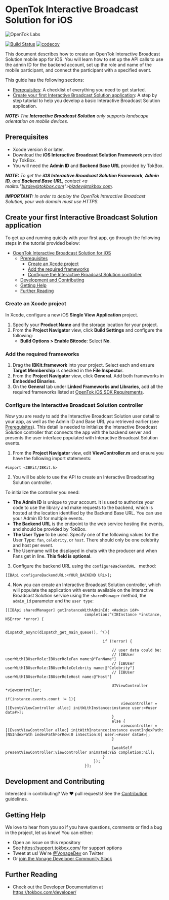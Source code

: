 # OpenTok Interactive Broadcast Solution for iOS
![OpenTok Labs](https://d26dzxoao6i3hh.cloudfront.net/items/0U1R0a0e2g1E361H0x3c/Image%202017-11-22%20at%2012.16.38%20PM.png?v=2507a2df)

[![Build Status](https://travis-ci.com/opentok/ibs-ios.svg?token=Bgz48rVAyAihVsymz2iz&branch=develop)](https://travis-ci.com/opentok/ibs-ios)
[![codecov](https://codecov.io/gh/opentok/ibs-ios/branch/master/graph/badge.svg?token=lVSgFBGVpU)](https://codecov.io/gh/opentok/ibs-ios)

This document describes how to create an OpenTok Interactive Broadcast Solution mobile app for iOS. You will learn how to set up the API calls to use the admin ID for the backend account, set up the role and name of the mobile participant, and connect the participant with a specified event.

This guide has the following sections:

* [Prerequisites](#prerequisites): A checklist of everything you need to get started.
* [Create your first Interactive Broadcast Solution application](#createfirstapp): A step by step tutorial to help you develop a basic Interactive Broadcast Solution application.

_**NOTE:** The **Interactive Broadcast Solution** only supports landscape orientation on mobile devices._

## Prerequisites

- Xcode version 8 or later.
- Download the **iOS Interactive Broadcast Solution Framework** provided by TokBox.
- You will need the **Admin ID** and **Backend Base URL** provided by TokBox.

_**NOTE:** To get the **iOS Interactive Broadcast Solution Framework**, **Admin ID**, and **Backend Base URL**, contact <a mailto:"bizdev@tokbox.com">bizdev@tokbox.com</a>._

_**IMPORTANT:** In order to deploy the OpenTok Interactive Broadcast Solution, your web domain must use HTTPS._

<h2 id=createfirstapp> Create your first Interactive Broadcast Solution application</h2>

To get up and running quickly with your first app, go through the following steps in the tutorial provided below:

- [OpenTok Interactive Broadcast Solution for iOS](#opentok-interactive-broadcast-solution-for-ios)
  - [Prerequisites](#prerequisites)
    - [Create an Xcode project](#create-an-xcode-project)
    - [Add the required frameworks](#add-the-required-frameworks)
    - [Configure the Interactive Broadcast Solution controller](#configure-the-interactive-broadcast-solution-controller)
  - [Development and Contributing](#development-and-contributing)
  - [Getting Help](#getting-help)
  - [Further Reading](#further-reading)

### Create an Xcode project

In Xcode, configure a new iOS **Single View Application** project.

1. Specify your **Product Name** and the storage location for your project.
2. From the **Project Navigator** view, click **Build Settings** and configure the following:
   * **Build Options > Enable Bitcode**: Select **No**.


### Add the required frameworks

1.  Drag the **IBKit.framework** into your project. Select each and ensure **Target Membership** is checked in the **File Inspector**.
2.  From the **Project Navigator** view, click **General**. Add both frameworks in **Embedded Binaries**.
3.  On the **General** tab under **Linked Frameworks and Libraries**, add all the required frameworks listed at [OpenTok iOS SDK Requirements](https://tokbox.com/developer/sdks/ios/).


### Configure the Interactive Broadcast Solution controller

Now you are ready to add the Interactive Broadcast Solution user detail to your app, as well as the Admin ID and Base URL you retrieved earlier (see [Prerequisites](#prerequisites)). This detail is needed to initialize the Interactive Broadcast Solution controller that connects the app with the backend server and presents the user interface populated with Interactive Broadcast Solution events.

1. From the **Project Navigator** view, edit **ViewController.m** and ensure you have the following import statements:

```objc
#import <IBKit/IBKit.h>
```

2. You will be able to use the API to create an Interactive Broadcasting Solution controller.

To initialize the controller you need:

   - **The Admin ID** is unique to your account. It is used to authorize your code to use the library and make requests to the backend, which is hosted at the location identified by the Backend Base URL. You can use your Admin ID for multiple events.
   - **The Backend URL** is the endpoint to the web service hosting the events, and should be provided by TokBox.
   - **The User Type** to be used. Specify one of the following values for the User Type: `fan`, `celebrity`, or `host`. There should only be one celebrity and host per event.
   - The Username will be displayed in chats with the producer and when Fans get in line. **This field is optional**.

3. Configure the backend URL using the `configureBackendURL ` method:

```objc
[IBApi configureBackendURL:<YOUR_BACKEND URL>];
``` 

4. Now you can create an Interactive Broadcast Solution controller, which will populate the application with events available on the Interactive Broadcast Solution service using the `sharedManager` method, the `admin_id` parameter and the `user type`:

```objc
[[IBApi sharedManager] getInstanceWithAdminId: <#admin id#>
                                   completion:^(IBInstance *instance, NSError *error) {

                                       dispatch_async(dispatch_get_main_queue(), ^(){

                                           if (!error) {

                                               // user data could be:
                                               // [IBUser userWithIBUserRole:IBUserRoleFan name:@"FanName"]
                                               // [IBUser userWithIBUserRole:IBUserRoleCelebrity name:@"Celebrity"]
                                               // [IBUser userWithIBUserRole:IBUserRoleHost name:@"Host"]

                                               UIViewController *viewcontroller;
                                               if(instance.events.count != 1){
                                                   viewcontroller = [[EventsViewController alloc] initWithInstance:instance user:<#user data#>];
                                               }
                                               else {
                                                   viewcontroller = [[EventViewController alloc] initWithInstance:instance eventIndexPath:[NSIndexPath indexPathForRow:0 inSection:0] user:<#user data#>];
                                               }

                                               [weakSelf presentViewController:viewcontroller animated:YES completion:nil];
                                           }
                                       });
                                   }];
```

## Development and Contributing

Interested in contributing? We :heart: pull requests! See the 
[Contribution](CONTRIBUTING.md) guidelines.

## Getting Help

We love to hear from you so if you have questions, comments or find a bug in the project, let us know! You can either:

- Open an issue on this repository
- See <https://support.tokbox.com/> for support options
- Tweet at us! We're [@VonageDev](https://twitter.com/VonageDev) on Twitter
- Or [join the Vonage Developer Community Slack](https://developer.nexmo.com/community/slack)

## Further Reading

- Check out the Developer Documentation at <https://tokbox.com/developer/>